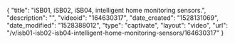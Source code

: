 {
    "title": "iSB01, iSB02, iSB04, intelligent home monitoring sensors.",
    "description": "",
    "videoid": "164630317",
    "date_created": "1528131069",
    "date_modified": "1528388012",
    "type": "captivate",
    "layout": "video",
    "url": "\/v\/isb01-isb02-isb04-intelligent-home-monitoring-sensors\/164630317"
}